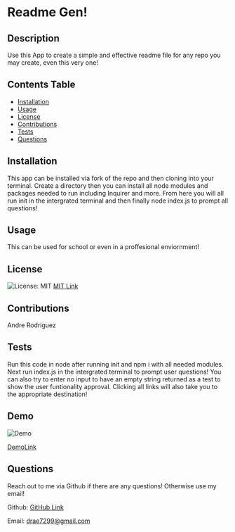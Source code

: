  
  # Readme Gen!
  
  ## Description  
  Use this App to create a simple and effective readme file for any repo you may create, even this very one!
  
  ## Contents Table
  * [Installation](#installation)
  * [Usage](#usage)
  * [License](license)
  * [Contributions](contributions) 
  * [Tests](tests)
  * [Questions](questions) 

  ## Installation
  This app can be installed via fork of the repo and then cloning into your terminal. Create a directory then you can install all node modules and packages needed to run including Inquirer and more. From here you will all run init in the intergrated terminal and then finally node index.js to prompt all questions!

  ## Usage
  This can be used for school or even in a proffesional enviornment!

  ## License
  ![License: MIT](https://img.shields.io/badge/License-MIT-yellow.svg) [MIT Link](https://opensource.org/licenses/BSD-3-Clause)
 

  ## Contributions
  Andre Rodriguez
  
  ## Tests
  Run this code in node after running init and npm i with all needed modules. Next run index.js in the intergrated terminal to prompt user questions! You can also try to enter no input to have an empty string returned as a test to show the user funtionality approval. Clicking all links will also take you to the appropriate destination!

  ## Demo
  ![Demo](assets\readme.gif)
  
  [DemoLink](https://drive.google.com/file/d/1DjSW4x8ByR6W9uELGxjUTffWJU9bbLua/view?usp=sharing)

  ## Questions

  Reach out to me via Github if there are any questions! Otherwise use my email!

  Github: [GitHub Link](https://github.com/drae7299)

  Email: drae7299@gmail.com
  

